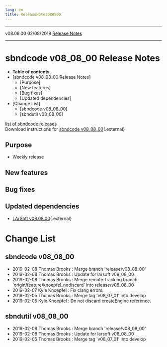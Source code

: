 ```yaml
---
lang: en
title: ReleaseNotes080800
---
```


  ----------- ------------ -- -- ------------------------------------------------------
  v08.08.00   02/08/2019         [Release Notes](ReleaseNotes080800.html)
  ----------- ------------ -- -- ------------------------------------------------------



sbndcode v08\_08\_00 Release Notes
======================================================================================

-   **Table of contents**
-   [sbndcode v08\_08\_00 Release
    Notes]
    -   [Purpose]
    -   [New features]
    -   [Bug fixes]
    -   [Updated dependencies]
-   [Change List]
    -   [sbndcode v08\_08\_00]
    -   [sbndutil v08\_08\_00]

[list of sbndcode
releases](List_of_SBND_code_releases.html)\
Download instructions for [sbndcode
v08\_08\_00](http://scisoft.fnal.gov/scisoft/bundles/sbnd/v08_08_00/sbndcode-v08_08_00.html){.external}



Purpose
----------------------------------

-   Weekly release



New features
--------------------------------------------



Bug fixes
--------------------------------------



Updated dependencies
------------------------------------------------------------

-   [LArSoft
    v08.08.00](https://cdcvs.fnal.gov/redmine/projects/larsoft/wiki/ReleaseNotes080800){.external}



Change List
==========================================



sbndcode v08\_08\_00
----------------------------------------------------------

-   2019-02-08 Thomas Brooks : Merge branch \'release/v08\_08\_00\'
-   2019-02-08 Thomas Brooks : Update for larsoft v08\_08\_00
-   2019-02-08 Thomas Brooks : Merge remote-tracking branch
    \'origin/feature/knoepfel\_nodiscard\' into release/v08\_08\_00
-   2019-02-07 Kyle Knoepfel : Fix clang errors.
-   2019-02-05 Thomas Brooks : Merge tag \'v08\_07\_01\' into develop
-   2019-02-05 Kyle Knoepfel : Do not discard createEngine reference.



sbndutil v08\_08\_00
----------------------------------------------------------

-   2019-02-08 Thomas Brooks : Merge branch \'release/v08\_08\_00\'
-   2019-02-08 Thomas Brooks : Update for larsoft v08\_08\_00
-   2019-02-05 Thomas Brooks : Merge tag \'v08\_07\_01\' into develop
